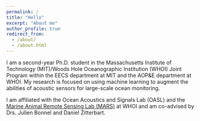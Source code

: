 ```yaml
---
permalink: /
title: "Hello"
excerpt: "About me"
author_profile: true
redirect_from: 
  - /about/
  - /about.html
---
```


I am a second-year Ph.D. student in the Massachusetts Institute of Technology (MIT)/Woods Hole Oceanographic Institution (WHOI) Joint Program within the EECS department at MIT and the AOP&E department at WHOI. My research is focused on using machine learning to augment the abilities of acoustic sensors for large-scale ocean monitoring. 

I am affiliated with the Ocean Acoustics and Signals Lab (OASL) and the <a href="https://www2.whoi.edu/staff/dzitterbart" target="_blank">Marine Animal Remote Sensing Lab (MARS)</a> at WHOI and am co-advised by Drs. Julien Bonnel and Daniel Zitterbart.
